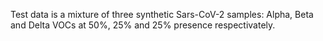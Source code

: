 Test data is a mixture of three synthetic Sars-CoV-2 samples:
Alpha, Beta and Delta VOCs at 50%, 25% and 25% presence respectivately. 
